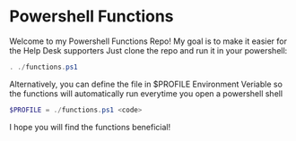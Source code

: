 # Powershell Functions
Welcome to my Powershell Functions Repo! 
My goal is to make it easier for the Help Desk supporters
Just clone the repo and run it in your powershell:
```powershell
. ./functions.ps1
```
Alternatively, you can define the file in $PROFILE Environment Veriable so the functions will automatically run everytime you open a powershell shell
```powershell
$PROFILE = ./functions.ps1 <code>
```
I hope you will find the functions beneficial!